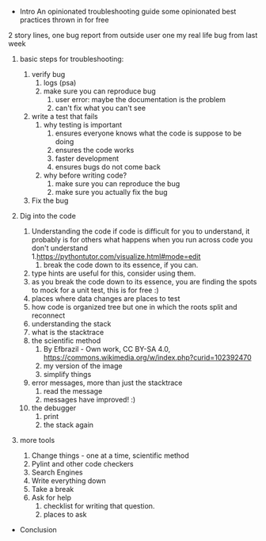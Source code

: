 * Intro An opinionated troubleshooting guide
some opinionated best practices thrown in for free

2 story lines, one bug report from outside user
one my real life bug from last week

1. basic steps for troubleshooting:
   1. verify bug
      1. logs (psa)
      2. make sure you can reproduce bug
         1. user error: maybe the documentation is the problem
         2. can't fix what you can't see
   2. write a test that fails
      1. why testing is important
      	 1. ensures everyone knows what the code is suppose to be doing
         2. ensures the code works
         3. faster development
         4. ensures bugs do not come back
      2. why before writing code?
         1. make sure you can reproduce the bug
         2. make sure you actually fix the bug
   3. Fix the bug

2. Dig into the code
   1. Understanding the code
      if code is difficult for you to understand, it probably is for others
      what happens when you run across code you don't understand
      1.https://pythontutor.com/visualize.html#mode=edit
         1. break the code down to its essence, if you can.
	 2. type hints are useful for this, consider using them.
	 3. as you break the code down to its essence,
	 you are finding the spots to mock for a unit test, this is for free :)
	 4. places where data changes are places to test
      2. how code is organized
      tree
      but one in which the roots split and reconnect
      3. understanding the stack
      4. what is the stacktrace
   2. the scientific method
      1. By Efbrazil - Own work, CC BY-SA 4.0, https://commons.wikimedia.org/w/index.php?curid=102392470
      2. my version of the image
      3. simplify things
   3. error messages, more than just the stacktrace
      1. read the message
      2. messages have improved! :)
   3. the debugger
      1. print
      2. the stack again

3. more tools
   1. Change things - one at a time, scientific method
   2. Pylint and other code checkers
   3. Search Engines
   4. Write everything down
   5. Take a break
   6. Ask for help
      1. checklist for writing that question.
      2. places to ask

* Conclusion
